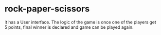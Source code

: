# rock-paper-scissors

It has a User interface. The logic of the game is once one of the players get 5 points, final winner is declared and game can be played again.

